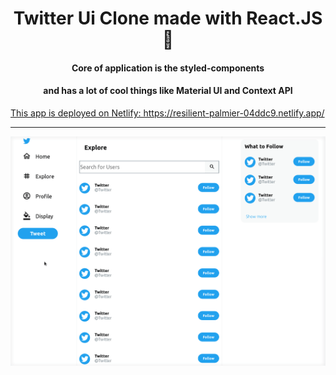 <h1 style="text-align:center">Twitter Ui Clone made with React.JS 💙</h1>
<h4 style="text-align:center">Core of application is the styled-components</h4>
<h4 style="text-align:center">and has a lot of cool things like Material UI and Context API</h4>
<a href="https://resilient-palmier-04ddc9.netlify.app/">This app is deployed on Netlify: https://resilient-palmier-04ddc9.netlify.app/</a>
<hr/>
<p align="center">
<img src="./public/app.gif" />
</p>
